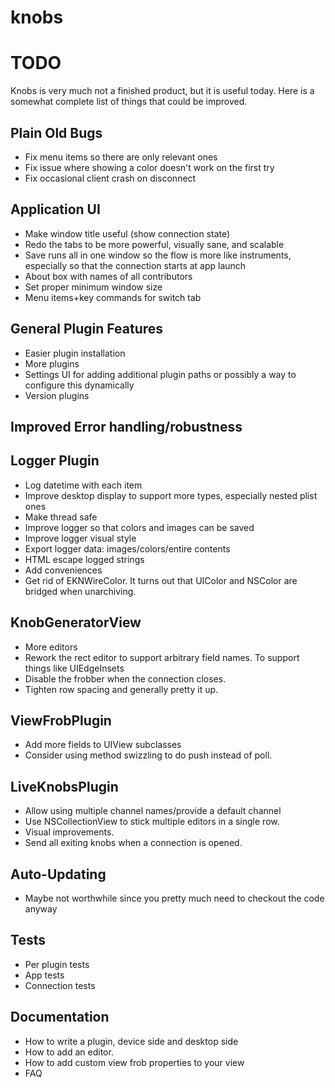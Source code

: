 knobs
=====
# TODO
Knobs is very much not a finished product, but it is useful today. Here is a somewhat complete list of things that could be improved.

## Plain Old Bugs
- Fix menu items so there are only relevant ones
- Fix issue where showing a color doesn't work on the first try
- Fix occasional client crash on disconnect

## Application UI
- Make window title useful (show connection state)
- Redo the tabs to be more powerful, visually sane, and scalable
- Save runs all in one window so the flow is more like instruments, especially so that the connection starts at app launch
- About box with names of all contributors
- Set proper minimum window size
- Menu items+key commands for switch tab

## General Plugin Features
- Easier plugin installation
- More plugins
- Settings UI for adding additional plugin paths or possibly a way to configure this dynamically
- Version plugins

## Improved Error handling/robustness

## Logger Plugin
- Log datetime with each item
- Improve desktop display to support more types, especially nested plist ones
- Make thread safe
- Improve logger so that colors and images can be saved
- Improve logger visual style
- Export logger data: images/colors/entire contents
- HTML escape logged strings
- Add conveniences
- Get rid of EKNWireColor. It turns out that UIColor and NSColor are bridged when unarchiving.

## KnobGeneratorView
- More editors
- Rework the rect editor to support arbitrary field names. To support things like UIEdgeInsets
- Disable the frobber when the connection closes.
- Tighten row spacing and generally pretty it up.
## ViewFrobPlugin
- Add more fields to UIView subclasses
- Consider using method swizzling to do push instead of poll.
## LiveKnobsPlugin
- Allow using multiple channel names/provide a default channel
- Use NSCollectionView to stick multiple editors in a single row.
- Visual improvements.
- Send all exiting knobs when a connection is opened.

## Auto-Updating
- Maybe not worthwhile since you pretty much need to checkout the code anyway

## Tests
- Per plugin tests
- App tests
- Connection tests

## Documentation
- How to write a plugin, device side and desktop side
- How to add an editor.
- How to add custom view frob properties to your view
- FAQ

